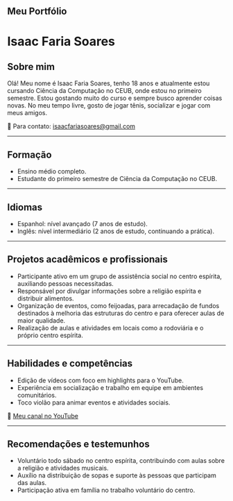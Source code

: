 ## Meu Portfólio

# Isaac Faria Soares

## Sobre mim
Olá! Meu nome é Isaac Faria Soares, tenho 18 anos e atualmente estou cursando Ciência da Computação no CEUB, onde estou no primeiro semestre. Estou gostando muito do curso e sempre busco aprender coisas novas. No meu tempo livre, gosto de jogar tênis, socializar e jogar com meus amigos.

📧 Para contato: isaacfariasoares@gmail.com

---

## Formação
- Ensino médio completo.
- Estudante do primeiro semestre de Ciência da Computação no CEUB.

---

## Idiomas
- Espanhol: nível avançado (7 anos de estudo).
- Inglês: nível intermediário (2 anos de estudo, continuando a prática).

---

## Projetos acadêmicos e profissionais
- Participante ativo em um grupo de assistência social no centro espírita, auxiliando pessoas necessitadas.
- Responsável por divulgar informações sobre a religião espírita e distribuir alimentos.
- Organização de eventos, como feijoadas, para arrecadação de fundos destinados à melhoria das estruturas do centro e para oferecer aulas de maior qualidade.
- Realização de aulas e atividades em locais como a rodoviária e o próprio centro espírita.

---

## Habilidades e competências
- Edição de vídeos com foco em highlights para o YouTube.
- Experiência em socialização e trabalho em equipe em ambientes comunitários.
- Toco violão para animar eventos e atividades sociais.

🔗 [Meu canal no YouTube](https://youtube.com/@s1fhs?si=G-rhwa64WC622evd)

---

## Recomendações e testemunhos
- Voluntário todo sábado no centro espírita, contribuindo com aulas sobre a religião e atividades musicais.
- Auxílio na distribuição de sopas e suporte às pessoas que participam das aulas.
- Participação ativa em família no trabalho voluntário do centro.



